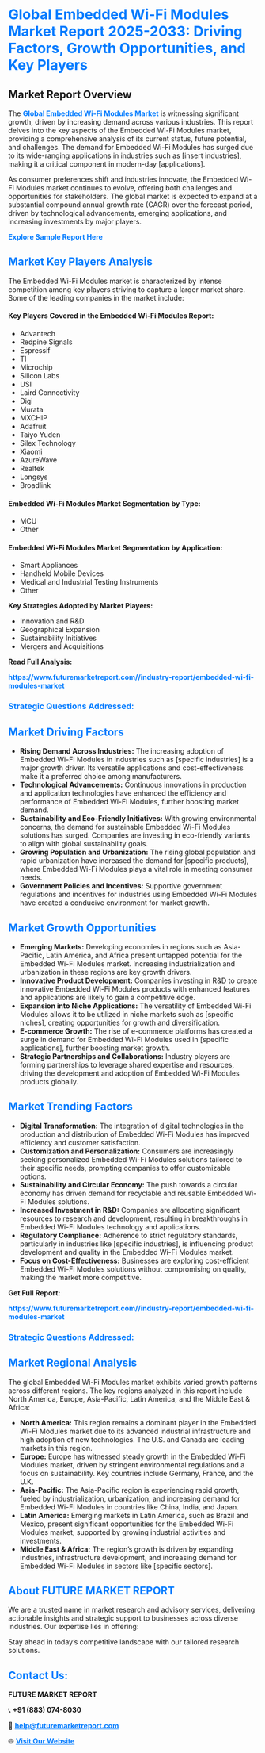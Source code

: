 <h1 style="color: #007BFF;">Global Embedded Wi-Fi Modules Market Report 2025-2033: Driving Factors, Growth Opportunities, and Key Players</h1>

<section id="overview">
<h2>Market Report Overview</h2>
<p>The <a href="https://www.futuremarketreport.com//industry-report/embedded-wi-fi-modules-market" style="color: #007BFF; text-decoration: none;"><strong>Global Embedded Wi-Fi Modules Market</strong></a> is witnessing significant growth, driven by increasing demand across various industries. This report delves into the key aspects of the Embedded Wi-Fi Modules market, providing a comprehensive analysis of its current status, future potential, and challenges. The demand for Embedded Wi-Fi Modules has surged due to its wide-ranging applications in industries such as [insert industries], making it a critical component in modern-day [applications].</p>
<p>As consumer preferences shift and industries innovate, the Embedded Wi-Fi Modules market continues to evolve, offering both challenges and opportunities for stakeholders. The global market is expected to expand at a substantial compound annual growth rate (CAGR) over the forecast period, driven by technological advancements, emerging applications, and increasing investments by major players.</p>
</section>

<section id="overview">
<p><a href="https://www.futuremarketreport.com//request-sample/reportId=82281" style="color: #007BFF; text-decoration: none;"><strong>Explore Sample Report Here</strong></a></p>
</section>

<section id="key-players">
<h2 style="color: #007BFF;">Market Key Players Analysis</h2>
<p>The Embedded Wi-Fi Modules market is characterized by intense competition among key players striving to capture a larger market share. Some of the leading companies in the market include:</p>
<h4>Key Players Covered in the Embedded Wi-Fi Modules Report:</h4>
<ul><li>Advantech</li><li>Redpine Signals</li><li>Espressif</li><li>TI</li><li>Microchip</li><li>Silicon Labs</li><li>USI</li><li>Laird Connectivity</li><li>Digi</li><li>Murata</li><li>MXCHIP</li><li>Adafruit</li><li>Taiyo Yuden</li><li>Silex Technology</li><li>Xiaomi</li><li>AzureWave</li><li>Realtek</li><li>Longsys</li><li>Broadlink</li></ul>
<h4>Embedded Wi-Fi Modules Market Segmentation by Type:</h4>
<ul><li>MCU</li><li>Other</li></ul>

<h4>Embedded Wi-Fi Modules Market Segmentation by Application:</h4>
<ul><li>Smart Appliances</li><li>Handheld Mobile Devices</li><li>Medical and Industrial Testing Instruments</li><li>Other</li></ul>
<p><strong>Key Strategies Adopted by Market Players:</strong></p>
<ul>
<li>Innovation and R&D</li>
<li>Geographical Expansion</li>
<li>Sustainability Initiatives</li>
<li>Mergers and Acquisitions</li>
</ul>
</section>

<section>
<p><strong>Read Full Analysis: </strong></p><a href="https://www.futuremarketreport.com//industry-report/embedded-wi-fi-modules-market" style="color: #007BFF; text-decoration: none;"><strong>https://www.futuremarketreport.com//industry-report/embedded-wi-fi-modules-market</strong></a>
<h3 style="color: #007BFF;">Strategic Questions Addressed:</h3>
</section>

<section id="driving-factors">
<h2 style="color: #007BFF;">Market Driving Factors</h2>
<ul>
<li><strong>Rising Demand Across Industries:</strong> The increasing adoption of Embedded Wi-Fi Modules in industries such as [specific industries] is a major growth driver. Its versatile applications and cost-effectiveness make it a preferred choice among manufacturers.</li>
<li><strong>Technological Advancements:</strong> Continuous innovations in production and application technologies have enhanced the efficiency and performance of Embedded Wi-Fi Modules, further boosting market demand.</li>
<li><strong>Sustainability and Eco-Friendly Initiatives:</strong> With growing environmental concerns, the demand for sustainable Embedded Wi-Fi Modules solutions has surged. Companies are investing in eco-friendly variants to align with global sustainability goals.</li>
<li><strong>Growing Population and Urbanization:</strong> The rising global population and rapid urbanization have increased the demand for [specific products], where Embedded Wi-Fi Modules plays a vital role in meeting consumer needs.</li>
<li><strong>Government Policies and Incentives:</strong> Supportive government regulations and incentives for industries using Embedded Wi-Fi Modules have created a conducive environment for market growth.</li>
</ul>
</section>

<section id="growth-opportunities">
<h2 style="color: #007BFF;">Market Growth Opportunities</h2>
<ul>
<li><strong>Emerging Markets:</strong> Developing economies in regions such as Asia-Pacific, Latin America, and Africa present untapped potential for the Embedded Wi-Fi Modules market. Increasing industrialization and urbanization in these regions are key growth drivers.</li>
<li><strong>Innovative Product Development:</strong> Companies investing in R&D to create innovative Embedded Wi-Fi Modules products with enhanced features and applications are likely to gain a competitive edge.</li>
<li><strong>Expansion into Niche Applications:</strong> The versatility of Embedded Wi-Fi Modules allows it to be utilized in niche markets such as [specific niches], creating opportunities for growth and diversification.</li>
<li><strong>E-commerce Growth:</strong> The rise of e-commerce platforms has created a surge in demand for Embedded Wi-Fi Modules used in [specific applications], further boosting market growth.</li>
<li><strong>Strategic Partnerships and Collaborations:</strong> Industry players are forming partnerships to leverage shared expertise and resources, driving the development and adoption of Embedded Wi-Fi Modules products globally.</li>
</ul>
</section>

<section id="trending-factors">
<h2 style="color: #007BFF;">Market Trending Factors</h2>
<ul>
<li><strong>Digital Transformation:</strong> The integration of digital technologies in the production and distribution of Embedded Wi-Fi Modules has improved efficiency and customer satisfaction.</li>
<li><strong>Customization and Personalization:</strong> Consumers are increasingly seeking personalized Embedded Wi-Fi Modules solutions tailored to their specific needs, prompting companies to offer customizable options.</li>
<li><strong>Sustainability and Circular Economy:</strong> The push towards a circular economy has driven demand for recyclable and reusable Embedded Wi-Fi Modules solutions.</li>
<li><strong>Increased Investment in R&D:</strong> Companies are allocating significant resources to research and development, resulting in breakthroughs in Embedded Wi-Fi Modules technology and applications.</li>
<li><strong>Regulatory Compliance:</strong> Adherence to strict regulatory standards, particularly in industries like [specific industries], is influencing product development and quality in the Embedded Wi-Fi Modules market.</li>
<li><strong>Focus on Cost-Effectiveness:</strong> Businesses are exploring cost-efficient Embedded Wi-Fi Modules solutions without compromising on quality, making the market more competitive.</li>
</ul>
</section>

<section>
<p><strong>Get Full Report: </strong></p><a href="https://www.futuremarketreport.com//industry-report/embedded-wi-fi-modules-market" style="color: #007BFF; text-decoration: none;"><strong>https://www.futuremarketreport.com//industry-report/embedded-wi-fi-modules-market</strong></a>
<h3 style="color: #007BFF;">Strategic Questions Addressed:</h3>
</section>


<section id="regional-analysis">
<h2 style="color: #007BFF;">Market Regional Analysis</h2>
<p>The global Embedded Wi-Fi Modules market exhibits varied growth patterns across different regions. The key regions analyzed in this report include North America, Europe, Asia-Pacific, Latin America, and the Middle East & Africa:</p>
<ul>
<li><strong>North America:</strong> This region remains a dominant player in the Embedded Wi-Fi Modules market due to its advanced industrial infrastructure and high adoption of new technologies. The U.S. and Canada are leading markets in this region.</li>
<li><strong>Europe:</strong> Europe has witnessed steady growth in the Embedded Wi-Fi Modules market, driven by stringent environmental regulations and a focus on sustainability. Key countries include Germany, France, and the U.K.</li>
<li><strong>Asia-Pacific:</strong> The Asia-Pacific region is experiencing rapid growth, fueled by industrialization, urbanization, and increasing demand for Embedded Wi-Fi Modules in countries like China, India, and Japan.</li>
<li><strong>Latin America:</strong> Emerging markets in Latin America, such as Brazil and Mexico, present significant opportunities for the Embedded Wi-Fi Modules market, supported by growing industrial activities and investments.</li>
<li><strong>Middle East & Africa:</strong> The region’s growth is driven by expanding industries, infrastructure development, and increasing demand for Embedded Wi-Fi Modules in sectors like [specific sectors].</li>
</ul>
</section>

<footer>
<h2 style="color: #007BFF;">About FUTURE MARKET REPORT</h2>
<p>We are a trusted name in market research and advisory services, delivering actionable insights and strategic support to businesses across diverse industries. Our expertise lies in offering:</p>

<p>Stay ahead in today’s competitive landscape with our tailored research solutions.</p>

<h2 style="color: #007BFF;">Contact Us:</h2>
<p><strong>FUTURE MARKET REPORT</strong></p>
<p>📞 <strong>+91 (883) 074-8030</strong></p>
<p>📧 <strong><a href="mailto:help@futuremarketreport.com" style="color: #007BFF;">help@futuremarketreport.com</a></strong></p>
<p>🌐 <strong><a href="https://www.futuremarketreport.com/" style="color: #007BFF;">Visit Our Website</a></strong></p>
</footer>